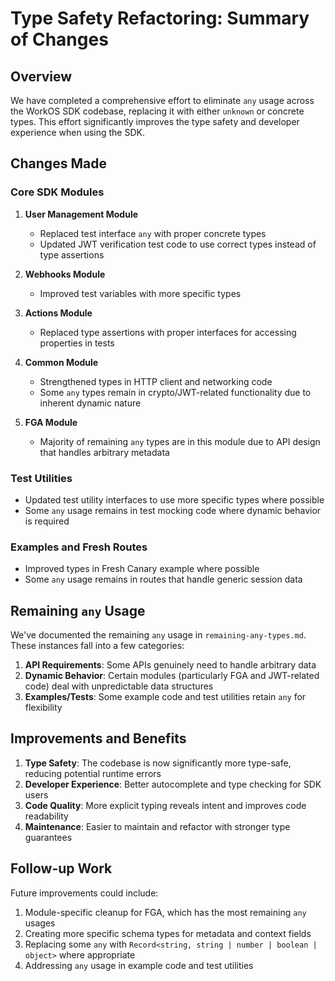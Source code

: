 # Type Safety Refactoring: Summary of Changes

## Overview

We have completed a comprehensive effort to eliminate `any` usage across the
WorkOS SDK codebase, replacing it with either `unknown` or concrete types. This
effort significantly improves the type safety and developer experience when
using the SDK.

## Changes Made

### Core SDK Modules

1. **User Management Module**
   - Replaced test interface `any` with proper concrete types
   - Updated JWT verification test code to use correct types instead of type
     assertions

2. **Webhooks Module**
   - Improved test variables with more specific types

3. **Actions Module**
   - Replaced type assertions with proper interfaces for accessing properties in
     tests

4. **Common Module**
   - Strengthened types in HTTP client and networking code
   - Some `any` types remain in crypto/JWT-related functionality due to inherent
     dynamic nature

5. **FGA Module**
   - Majority of remaining `any` types are in this module due to API design that
     handles arbitrary metadata

### Test Utilities

- Updated test utility interfaces to use more specific types where possible
- Some `any` usage remains in test mocking code where dynamic behavior is
  required

### Examples and Fresh Routes

- Improved types in Fresh Canary example where possible
- Some `any` usage remains in routes that handle generic session data

## Remaining `any` Usage

We've documented the remaining `any` usage in `remaining-any-types.md`. These
instances fall into a few categories:

1. **API Requirements**: Some APIs genuinely need to handle arbitrary data
2. **Dynamic Behavior**: Certain modules (particularly FGA and JWT-related code)
   deal with unpredictable data structures
3. **Examples/Tests**: Some example code and test utilities retain `any` for
   flexibility

## Improvements and Benefits

1. **Type Safety**: The codebase is now significantly more type-safe, reducing
   potential runtime errors
2. **Developer Experience**: Better autocomplete and type checking for SDK users
3. **Code Quality**: More explicit typing reveals intent and improves code
   readability
4. **Maintenance**: Easier to maintain and refactor with stronger type
   guarantees

## Follow-up Work

Future improvements could include:

1. Module-specific cleanup for FGA, which has the most remaining `any` usages
2. Creating more specific schema types for metadata and context fields
3. Replacing some `any` with
   `Record<string, string | number | boolean | object>` where appropriate
4. Addressing `any` usage in example code and test utilities
